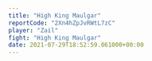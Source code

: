 ```yaml
---
title: "High King Maulgar"
reportCode: "2Xn4hZpJvRWtL7zC"
player: "Zail"
fight: "High King Maulgar"
date: 2021-07-29T18:52:59.061000+00:00
---
```

